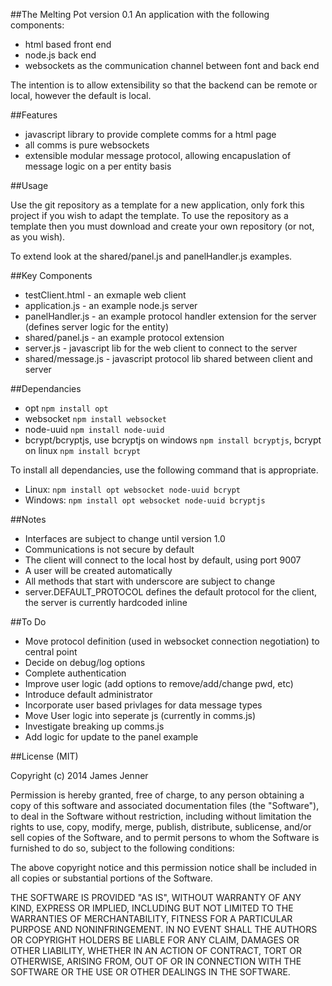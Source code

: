 ##The Melting Pot version 0.1
An application with the following components:

* html based front end
* node.js back end
* websockets as the communication channel between font and back end

The intention is to allow extensibility so that the backend can be remote or local, however the default is local.

##Features

* javascript library to provide complete comms for a html page
* all comms is pure websockets
* extensible modular message protocol, allowing encapuslation of message logic on a per entity basis

##Usage

Use the git repository as a template for a new application, only fork this project if you wish to adapt the template. 
To use the repository as a template then you must download and create your own repository (or not, as you wish).

To extend look at the shared/panel.js and panelHandler.js examples.

##Key Components

* testClient.html - an exmaple web client
* application.js - an example node.js server
* panelHandler.js - an example protocol handler extension for the server (defines server logic for the entity)
* shared/panel.js - an example protocol extension
* server.js - javascript lib for the web client to connect to the server
* shared/message.js  - javascript protocol lib shared between client and server 

##Dependancies

* opt `npm install opt`
* websocket `npm install websocket`
* node-uuid `npm install node-uuid`
* bcrypt/bcryptjs, use bcryptjs on windows `npm install bcryptjs`, bcrypt on linux `npm install bcrypt`

To install all dependancies, use the following command that is appropriate.

* Linux: `npm install opt websocket node-uuid bcrypt`
* Windows: `npm install opt websocket node-uuid bcryptjs`

##Notes

* Interfaces are subject to change until version 1.0
* Communications is not secure by default
* The client will connect to the local host by default, using port 9007
* A user will be created automatically
* All methods that start with underscore are subject to change
* server.DEFAULT_PROTOCOL defines the default protocol for the client, the server is currently hardcoded inline

##To Do

* Move protocol definition (used in websocket connection negotiation) to central point
* Decide on debug/log options
* Complete authentication
* Improve user logic (add options to remove/add/change pwd, etc)
* Introduce default administrator
* Incorporate user based privlages for data message types
* Move User logic into seperate js (currently in comms.js)
* Investigate breaking up comms.js
* Add logic for update to the panel example

##License (MIT)

Copyright (c) 2014 James Jenner

Permission is hereby granted, free of charge, to any person obtaining a copy
of this software and associated documentation files (the "Software"), to deal
in the Software without restriction, including without limitation the rights
to use, copy, modify, merge, publish, distribute, sublicense, and/or sell
copies of the Software, and to permit persons to whom the Software is
furnished to do so, subject to the following conditions:

The above copyright notice and this permission notice shall be included in all
copies or substantial portions of the Software.

THE SOFTWARE IS PROVIDED "AS IS", WITHOUT WARRANTY OF ANY KIND, EXPRESS OR
IMPLIED, INCLUDING BUT NOT LIMITED TO THE WARRANTIES OF MERCHANTABILITY,
FITNESS FOR A PARTICULAR PURPOSE AND NONINFRINGEMENT. IN NO EVENT SHALL THE
AUTHORS OR COPYRIGHT HOLDERS BE LIABLE FOR ANY CLAIM, DAMAGES OR OTHER
LIABILITY, WHETHER IN AN ACTION OF CONTRACT, TORT OR OTHERWISE, ARISING FROM,
OUT OF OR IN CONNECTION WITH THE SOFTWARE OR THE USE OR OTHER DEALINGS IN THE
SOFTWARE.